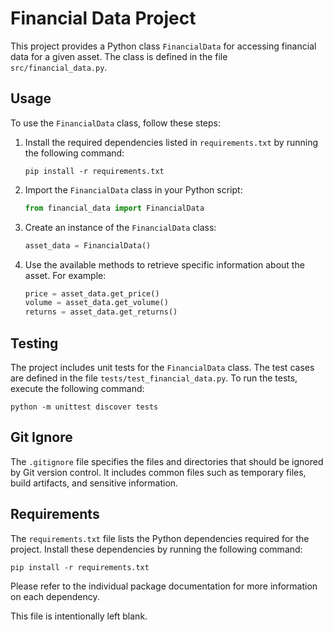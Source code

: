 # Financial Data Project

This project provides a Python class `FinancialData` for accessing financial data for a given asset. The class is defined in the file `src/financial_data.py`.

## Usage

To use the `FinancialData` class, follow these steps:

1. Install the required dependencies listed in `requirements.txt` by running the following command:

   ```
   pip install -r requirements.txt
   ```

2. Import the `FinancialData` class in your Python script:

   ```python
   from financial_data import FinancialData
   ```

3. Create an instance of the `FinancialData` class:

   ```python
   asset_data = FinancialData()
   ```

4. Use the available methods to retrieve specific information about the asset. For example:

   ```python
   price = asset_data.get_price()
   volume = asset_data.get_volume()
   returns = asset_data.get_returns()
   ```

## Testing

The project includes unit tests for the `FinancialData` class. The test cases are defined in the file `tests/test_financial_data.py`. To run the tests, execute the following command:

```
python -m unittest discover tests
```

## Git Ignore

The `.gitignore` file specifies the files and directories that should be ignored by Git version control. It includes common files such as temporary files, build artifacts, and sensitive information.

## Requirements

The `requirements.txt` file lists the Python dependencies required for the project. Install these dependencies by running the following command:

```
pip install -r requirements.txt
```

Please refer to the individual package documentation for more information on each dependency.

This file is intentionally left blank.